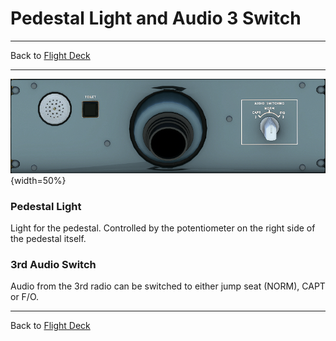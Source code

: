 # Pedestal Light and Audio 3 Switch

---

Back to [Flight Deck](../flight-deck.md)

---


![Pedestal Light and Audio 3 switch](../../assets/a32nx-briefing/overhead-aft-panel/Pedestal-Light.png "Pedestal Light and Audio 3 switch"){width=50%}


### Pedestal Light

Light for the pedestal. Controlled by the potentiometer on the right side of the pedestal itself.

### 3rd Audio Switch

Audio from the 3rd radio can be switched to either jump seat (NORM), CAPT or F/O.

---

Back to [Flight Deck](../flight-deck.md)

